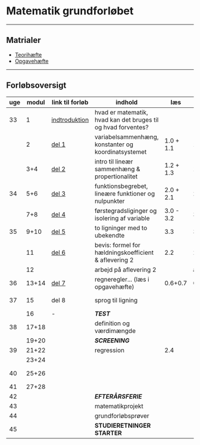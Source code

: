 # Matematik grundforløbet

---

## Matrialer

- [Teorihæfte](/matrialer/Teo25.pdf) 
- [Opgavehæfte](/matrialer/Opg25.pdf)

---

## Forløbsoversigt


| uge   | modul | link til forløb                                    | indhold                                                       | læs       | opgaver   | afl./test                        |
| ----  | ----  | -------                                            | -------                                                       | ----      | ---       | ---                              |
| 33    | 1     | [indtroduktion](del0_intro/del0_1_introduktion.md) | hvad er matematik, hvad kan det bruges til og hvad forventes? |           |           |                                  |
|       | 2     | [del 1](/del1_sammenhaeng/del1_1_introduktion.md)  | variabelsammenhæng, konstanter og koordinatsystemet           | 1.0 + 1.1 | 1.1 - 1.5 |                                  |
|       | 3+4   | [del 2](/del2_linaer/del2_1_introduktion.md)       | intro til lineær sammenhæng & propertionalitet                | 1.2 + 1.3 | 1.6 - 1.13|                                  |
| 34    | 5+6   | [del 3](/del3_funktioner/del3_1.md)                | funktionsbegrebet, lineære funktioner og nulpunkter           | 2.0 + 2.1 | 2.1 - 2.3 |                                  |
|       | 7+8   | [del 4](/del4_forstegradsligning/del4.md)          | førstegradsliginger og isolering af variable                  | 3.0 - 3.2 | 3.1 - 3.6 | [Afl.1.1](/afl/a11.pdf)+[1.2](/afl/a12.pdf) afleveres |
| 35    | 9+10  | [del 5](/del5_toligninger/del5.md)                 | to ligninger med to ubekendte                                 | 3.3       | 3.8+3.9+3.17  |                              |
|       | 11    | [del 6](/del6_haeldning/del6.md)                   | bevis: formel for hældningskoefficient & aflevering 2         | 2.2       | 2.4       |                                  |
|       | 12    |                                                    | arbejd på aflevering 2                                        |           | afl.2     |                                  |
| 36    | 13+14 | [del 7](/del7_regneregler/del7.md)                 | regneregler... (læs i opgavehæfte)                            | 0.6+0.7   | 0.13-0.15 |                                  |
| 37    | 15    | del 8                                              | sprog til ligning                                             |           |           | [Afl.2.1](/afl/a21.pdf)+[2.2](/afl/a22.pdf) afleveres | 
|       | 16    | -                                                  | ***TEST***                                                    |           |           |                                  |
| 38    | 17+18 |                                                    | definition og værdimængde                                     |           |           |                                  |    
|       | 19+20 |                                                    | ***SCREENING***                                               |           |           |                                  |    
| 39    | 21+22 |                                                    | regression                                                    | 2.4       |           |                                  |   
|       | 23+24 |                                                    |                                                               |           |           |                                  |    
| 40    | 25+26 |                                                    |                                                               |           |           | AFL 3 - afleveres                |
| 41    | 27+28 |                                                    |                                                               |           |           |                                  |    
| 42    |       |                                                    | ***EFTERÅRSFERIE***                                           |           |           |                                  |    
| 43    |       |                                                    | matematikprojekt                                              |           |           |                                  |    
| 44    |       |                                                    | grundforløbsprøver                                            |           |           |                                  |    
| 45    |       |                                                    | **STUDIERETNINGER STARTER**                                   |           |           |                                  |    

